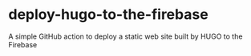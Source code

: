 # deploy-hugo-to-the-firebase
A simple GitHub action to deploy a static web site built by HUGO to the Firebase
